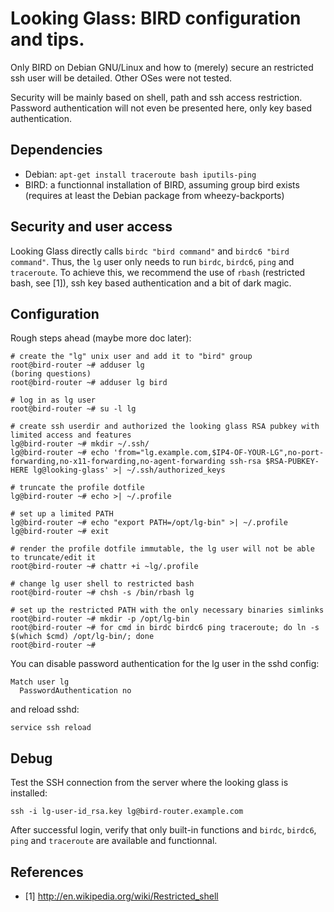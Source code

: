 # Looking Glass: BIRD configuration and tips.

Only BIRD on Debian GNU/Linux and how to (merely) secure an restricted ssh
user will be detailed. Other OSes were not tested.

Security will be mainly based on shell, path and ssh access restriction.
Password authentication will not even be presented here, only key based
authentication.

## Dependencies

  * Debian: `apt-get install traceroute bash iputils-ping`
  * BIRD: a functionnal installation of BIRD, assuming group bird exists
    (requires at least the Debian package from wheezy-backports)

## Security and user access

Looking Glass directly calls `birdc "bird command"` and
`birdc6 "bird command"`. Thus, the `lg` user only needs to run `birdc`,
`birdc6`, `ping` and `traceroute`. To achieve this, we recommend the use of
`rbash` (restricted bash, see [1]), ssh key based authentication and a bit of
dark magic.

## Configuration

Rough steps ahead (maybe more doc later):

```
# create the "lg" unix user and add it to "bird" group
root@bird-router ~# adduser lg
(boring questions)
root@bird-router ~# adduser lg bird

# log in as lg user
root@bird-router ~# su -l lg

# create ssh userdir and authorized the looking glass RSA pubkey with limited access and features
lg@bird-router ~# mkdir ~/.ssh/
lg@bird-router ~# echo 'from="lg.example.com,$IP4-OF-YOUR-LG",no-port-forwarding,no-x11-forwarding,no-agent-forwarding ssh-rsa $RSA-PUBKEY-HERE lg@looking-glass' >| ~/.ssh/authorized_keys

# truncate the profile dotfile
lg@bird-router ~# echo >| ~/.profile

# set up a limited PATH
lg@bird-router ~# echo "export PATH=/opt/lg-bin" >| ~/.profile
lg@bird-router ~# exit

# render the profile dotfile immutable, the lg user will not be able to truncate/edit it
root@bird-router ~# chattr +i ~lg/.profile

# change lg user shell to restricted bash
root@bird-router ~# chsh -s /bin/rbash lg

# set up the restricted PATH with the only necessary binaries simlinks
root@bird-router ~# mkdir -p /opt/lg-bin
root@bird-router ~# for cmd in birdc birdc6 ping traceroute; do ln -s $(which $cmd) /opt/lg-bin/; done
root@bird-router ~#
```

You can disable password authentication for the lg user in the sshd config:

```
Match user lg
  PasswordAuthentication no
```

and reload sshd:

`service ssh reload`

## Debug

Test the SSH connection from the server where the looking glass is installed:

`ssh -i lg-user-id_rsa.key lg@bird-router.example.com`

After successful login, verify that only built-in functions and `birdc`,
`birdc6`, `ping` and `traceroute` are available and functionnal.

## References

  * [1] http://en.wikipedia.org/wiki/Restricted_shell
